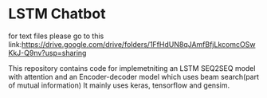 # LSTM Chatbot
for text files please go to this link:https://drive.google.com/drive/folders/1FfHdUN8qJAmfBfjLkcomcOSwKkJ-Q9nv?usp=sharing

This repository contains code for implemetniting an LSTM SEQ2SEQ model with attention and an Encoder-decoder model which uses beam search(part of mutual information)
It mainly uses keras, tensorflow and gensim.
